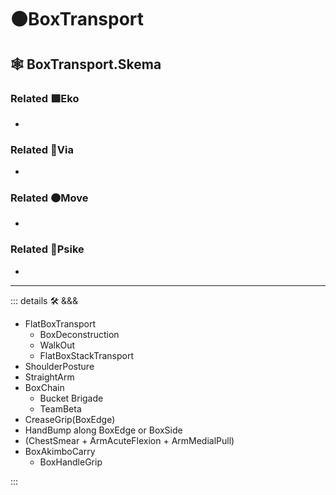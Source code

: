 # 🟠<move>BoxTransport</move>

## 🕸 BoxTransport.Skema

### Related 🟩<eko>Eko</eko>

-

### Related 🔻<via>Via</via>

-

### Related 🟠<move>Move</move>

-

### Related 💜<psike>Psike</psike>

-

---

<!-- =================================================== -->
<!-- =================================================== -->
<!-- =================================================== -->
<!-- =================================================== -->
<!-- =================================================== -->
::: details 🛠 <dev>&&&</dev>

- FlatBoxTransport
    - BoxDeconstruction
    - WalkOut
    - FlatBoxStackTransport
- ShoulderPosture
- StraightArm
- BoxChain
    - Bucket Brigade
    - TeamBeta
- CreaseGrip(BoxEdge)
- HandBump along BoxEdge or BoxSide
- (ChestSmear + ArmAcuteFlexion + ArmMedialPull)
- BoxAkimboCarry
    - BoxHandleGrip

:::
